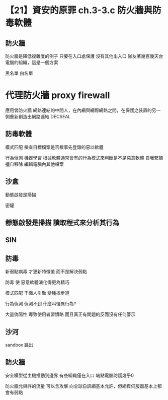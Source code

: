 # 【21】資安的原罪 ch.3-3.c 防火牆與防毒軟體
## 防火牆
防火牆是降低複雜度的例子
只要在入口處保護
沒有其他出入口
隊友著幾百幾天台電腦的組織，這是一個方案

黑名單
白名單

# 代理防火牆 proxy firewall
應用曾防火牆
網路連結的中間人，在內網與網際網路之間，在保護之裝置的另一側重新創造出網路連結
DECSEAL


## 防毒軟體
模式匹配 檢查目標檔案是否根事先登錄的惡以軟體

行為偵測 機器學習 根據軟體通常會有的行為模式來判斷是不是惡意軟體
自我繁殖 擅自移除 編輯電腦內其他檔案

## 沙盒
動態啟發是掃描


密罐

靜態啟發是掃描 讀取程式來分析其行為
---

## SIN

## 防毒
新弱點病毒 才更新特徵值 而不是解決弱點

防毒 使 惡意軟體演化得更為精巧

模式匹配  千面人引勤 變種找步道

行為偵測 偵測不到 什麼叫怪異行為? 

大量偽陽性 導致使用者習慣略
而且真正有問題的反而沒有任何警示

## 沙河
sandbox 跳出
## 防火牆
 安全模型從主機推動到邊界
有些組織僅在入口
端點電腦防護幾乎0

防火牆允與許的流量 可以含攻擊
向全球自訊網基本允許，但網頁伺服器基本上都會有弱點